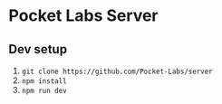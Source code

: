 # Pocket Labs Server

## Dev setup

1. `git clone https://github.com/Pocket-Labs/server`
2. `npm install`
3. `npm run dev`
